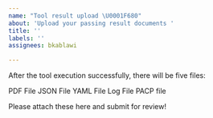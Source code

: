 ```yaml
---
name: "Tool result upload \U0001F680"
about: 'Upload your passing result documents '
title: ''
labels: ''
assignees: bkablawi

---
```


After the tool execution successfully, there will be five files:

PDF File
JSON File
YAML File
Log File
PACP file

Please attach these here and submit for review!
